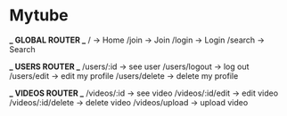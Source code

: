 # Mytube

**_ GLOBAL ROUTER _**
/ -> Home
/join -> Join
/login -> Login
/search -> Search

**_ USERS ROUTER _**
/users/:id → see user
/users/logout → log out
/users/edit → edit my profile
/users/delete → delete my profile

**_ VIDEOS ROUTER _**
/videos/:id → see video
/videos/:id/edit → edit video
/videos/:id/delete → delete video
/videos/upload → upload video
